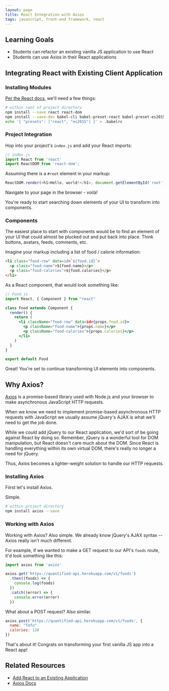 ```yaml
---
layout: page
title: React Integration with Axios
tags: javascript, front-end framework, react
---
```


## Learning Goals

- Students can refactor an existing vanilla JS application to use React
- Students can use Axios in their React applications

## Integrating React with Existing Client Application

### Installing Modules

[Per the React docs](https://facebook.github.io/react/docs/installation.html), we'll need a few things:

```bash
# within root of project directory
npm install --save react react-dom
npm install --save-dev babel-cli babel-preset-react babel-preset-es2015
echo '{ "presets": ["react", "es2015"] }' > .babelrc
```

### Project Integration

Hop into your project's `index.js` and add your React imports:

```js
// index.js
import React from 'react'
import ReactDOM from 'react-dom';
```

Assuming there is a `#root` element in your markup:

```js
ReactDOM.render(<h1>Hello, world!</h1>, document.getElementById('root'))
```

Navigate to your page in the browser - voilà!

You're ready to start searching down elements of your UI to transform into components.

### Components

The easiest place to start with components would be to find an element of your UI that could almost be plucked out and put back into place. Think buttons, avatars, feeds, comments, etc.

Imagine your markup including a list of food / calorie information:

```html
<li class="food-row" data=id=`${food.id}`>
  <p class="food-name">${food.name}</p>
  <p class="food-calories">${food.calories}</p>
</li>
```

As a React component, that would look something like:

```jsx
// Food.js
import React, { Component } from "react"

class Food extends Component {
  render() {
    return (
      <li className="food-row" data=id={props.food.id}>
        <p className="food-name">{props.name}</p>
        <p className="food-calories">{props.calories}</p>
      </li>
    )
  }
}

export default Food
```

Great! You're set to continue transforming UI elements into components.

## Why Axios?

[Axios](https://github.com/mzabriskie/axios) is a promise-based library used with Node.js and your browser to make asynchronous JavaScript HTTP requests.

When we know we need to implement promise-based asynchronous HTTP requests with JavaScript we usually assume jQuery's AJAX is what we'll need to get the job done.

While we _could_ add jQuery to our React application, we'd sort of be going against React by doing so. Remember, jQuery is a wonderful tool for DOM manipulation, but React doesn't care much about the DOM. Since React is handling everything within its own virtual DOM, there's really no longer a need for jQuery.

Thus, Axios becomes a lighter-weight solution to handle our HTTP requests.

### Installing Axios

Fiirst let's install Axios.

Simple.

```bash
# within project directory
npm install axios --save
```

### Working with Axios

Working with Axios? Also simple. We already know jQuery's AJAX syntax -- Axios really isn't much different.

For example, if we wanted to make a GET request to our API's `foods` route, it'd look something like this:

```js
import axios from 'axios'

axios.get('https://quantified-api.herokuapp.com/v1/foods')
  .then((foods) => {
    console.log(foods)
  })
  .catch((error) => {
    console.error(error)
  })
```

What about a POST request? Also similar.

```js
axios.post('https://quantified-api.herokuapp.com/v1/foods', {
  name: "Tofu"
  calories: 120
})
```

That's about it! Congrats on transforming your first vanilla JS app into a React app!

## Related Resources

- [Add React to an Existing Application](https://facebook.github.io/react/docs/installation.html)
- [Axios Docs](https://github.com/mzabriskie/axios)
